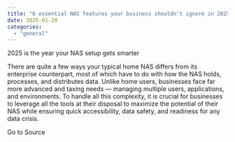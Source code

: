 ```yaml
---
title: "6 essential NAS features your business shouldn’t ignore in 2025"
date: 2025-01-20
categories: 
  - "general"
---
```


2025 is the year your NAS setup gets smarter

There are quite a few ways your typical home NAS differs from its enterprise counterpart, most of which have to do with how the NAS holds, processes, and distributes data. Unlike home users, businesses face far more advanced and taxing needs — managing multiple users, applications, and environments. To handle all this complexity, it is crucial for businesses to leverage all the tools at their disposal to maximize the potential of their NAS while ensuring quick accessibility, data safety, and readiness for any data crisis.

Go to Source
